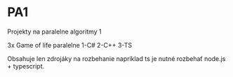 # PA1
Projekty na paralelne algoritmy 1

3x Game of life paralelne
1-C#
2-C++
3-TS

Obsahuje len zdrojáky na rozbehanie napríklad ts je nutné rozbehať node.js + typescript.
